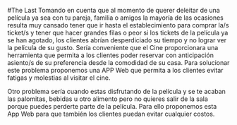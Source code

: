 #The Last
Tomando en cuenta que al momento de querer deleitar de una película ya sea con tu pareja, familia o amigos la mayoría de las ocasiones resulta muy cansado tener que ir hasta el establecimiento para comprar la/s ticket/s y tener que hacer grandes filas o peor si los tickets de la película ya se han agotado, los clientes abrían desperdiciado su tiempo y no lograr ver la película de su gusto. Sería conveniente que el Cine proporcionara una herramienta que permita a los clientes poder reservar con anticipación asiento/s de su preferencia desde la comodidad de su casa. Para solucionar este problema proponemos una APP Web que permita a los clientes evitar fatigas y molestias al visitar el cine.

Otro problema sería cuando estas disfrutando de la película y se te acaban las palomitas, bebidas u otro alimento  pero no quieres salir de la sala porque  puedes perderte parte de la película. Para ello proponemos esta App Web para que también los clientes puedan evitar cualquier costos.
